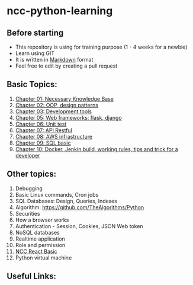 # ncc-python-learning

## Before starting

- This repository is using for training purpose (1 - 4 weeks for a newbie)
- Learn using GIT
- It is written in [Markdown](https://www.markdownguide.org/getting-started/) format
- Feel free to edit by creating a pull request

## Basic Topics:

1. [Chapter 01: Necessary Knowledge Base](./basic/Chapter-01-necessary-knowledge-base.md)  
2. [Chapter 02: OOP, design patterns](./basic/Chapter-02-oop-design-pattern.md)  
3. [Chapter 03: Development tools](./basic/Chapter-03-Development-tools.md)
4. [Chapter 05: Web frameworks: flask, django](./basic/Web-frameworks.md)
5. [Chapter 06: Unit test](./basic/Chapter-06-unittest.md)
6. [Chapter 07: API Restful](./basic/Chapter-07-API-RESTful.md)
7. [Chapter 08: AWS infrastructure](./basic/Chapter-08-SOLID-principles.md)
8. [Chapter 09: SQL basic](./basic/Chapter-09-SQL.md)
9. [Chapter 10: Docker, Jenkin build, working rules, tips and trick for a developer](book/Chapter-10-CI-CD-Working-rules.md) 

## Other topics:

1. Debugging
2. Basic Linux commands, Cron jobs
3. SQL Databases: Design, Queries, Indexes
4. Algorithm: https://github.com/TheAlgorithms/Python
5. Securities
6. How a browser works
7. Authentication - Session, Cookies, JSON Web token
8. NoSQL databases
9. Realtime application
10. Role and permission
11. [NCC React Basic](https://nccasia.github.io/ncc-react-basic/)
12. Python virtual machine

## Useful Links:
